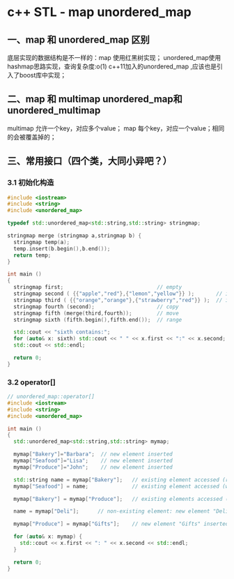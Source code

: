 # c++ STL - map unordered_map

## 一、map 和 unordered_map 区别

底层实现的数据结构是不一样的：map 使用红黑树实现； unordered_map使用hashmap思路实现，查询复杂度:o(1)
c++11加入的unordered_map ,应该也是引入了boost库中实现；

## 二、map 和 multimap  unordered_map和unordered_multimap
multimap 允许一个key，对应多个value；
map 每个key，对应一个value；相同的会被覆盖掉的；

## 三、常用接口（四个类，大同小异吧？）

### 3.1 初始化构造

```c++
#include <iostream>
#include <string>
#include <unordered_map>

typedef std::unordered_map<std::string,std::string> stringmap;

stringmap merge (stringmap a,stringmap b) {
  stringmap temp(a); 
  temp.insert(b.begin(),b.end()); 
  return temp;
}

int main ()
{
  stringmap first;                              // empty
  stringmap second ( {{"apple","red"},{"lemon","yellow"}} );       // init list
  stringmap third ( {{"orange","orange"},{"strawberry","red"}} );  // init list
  stringmap fourth (second);                    // copy
  stringmap fifth (merge(third,fourth));        // move
  stringmap sixth (fifth.begin(),fifth.end());  // range

  std::cout << "sixth contains:";
  for (auto& x: sixth) std::cout << " " << x.first << ":" << x.second;
  std::cout << std::endl;

  return 0;
}


```



### 3.2 operator[]


```c++
// unordered_map::operator[]
#include <iostream>
#include <string>
#include <unordered_map>

int main ()
{
  std::unordered_map<std::string,std::string> mymap;

  mymap["Bakery"]="Barbara";  // new element inserted
  mymap["Seafood"]="Lisa";    // new element inserted
  mymap["Produce"]="John";    // new element inserted

  std::string name = mymap["Bakery"];   // existing element accessed (read)
  mymap["Seafood"] = name;              // existing element accessed (written)

  mymap["Bakery"] = mymap["Produce"];   // existing elements accessed (read/written)

  name = mymap["Deli"];      // non-existing element: new element "Deli" inserted!

  mymap["Produce"] = mymap["Gifts"];    // new element "Gifts" inserted, "Produce" written

  for (auto& x: mymap) {
    std::cout << x.first << ": " << x.second << std::endl;
  }

  return 0;
}


```




